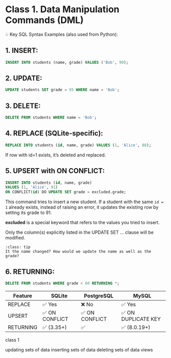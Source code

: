 # Class 1. Data Manipulation Commands (DML)

💡 Key SQL Syntax Examples (also used from Python):

## 1. INSERT:

```sql
INSERT INTO students (name, grade) VALUES ('Bob', 90);
```

## 2. UPDATE:

```sql
UPDATE students SET grade = 95 WHERE name = 'Bob';
```

## 3. DELETE:

```sql
DELETE FROM students WHERE name = 'Bob';
```

## 4. REPLACE (SQLite-specific):

```sql
REPLACE INTO students (id, name, grade) VALUES (1, 'Alice', 88);
```

If row with id=1 exists, it’s deleted and replaced.

## 5. UPSERT with ON CONFLICT:

```sql
INSERT INTO students (id, name, grade)
VALUES (1, 'Alice', 91)
ON CONFLICT(id) DO UPDATE SET grade = excluded.grade;
```

This command tries to insert a new student. If a student with the same `id = 1` already exists, instead of raising an error, it updates the existing row by setting its grade to 91.

**excluded** is a special keyword that refers to the values you tried to insert.

Only the column(s) explicitly listed in the UPDATE SET ... clause will be modified.

```{admonition} Talk to Your Neighbor
:class: tip
It the name changed? How would we update the name as well as the grade?
```

## 6. RETURNING:

```sql
DELETE FROM students WHERE grade < 60 RETURNING *;
```

| Feature   | SQLite        | PostgreSQL     | MySQL                 |
|-----------|---------------|----------------|------------------------|
| REPLACE   | ✅ Yes        | ❌ No          | ✅ Yes                |
| UPSERT    | ✅ ON CONFLICT| ✅ ON CONFLICT | ✅ ON DUPLICATE KEY   |
| RETURNING | ✅ (3.35+)    | ✅             | ✅ (8.0.19+)          |

class 1

updating sets of data
inserting sets of data
deleting sets of data
views
